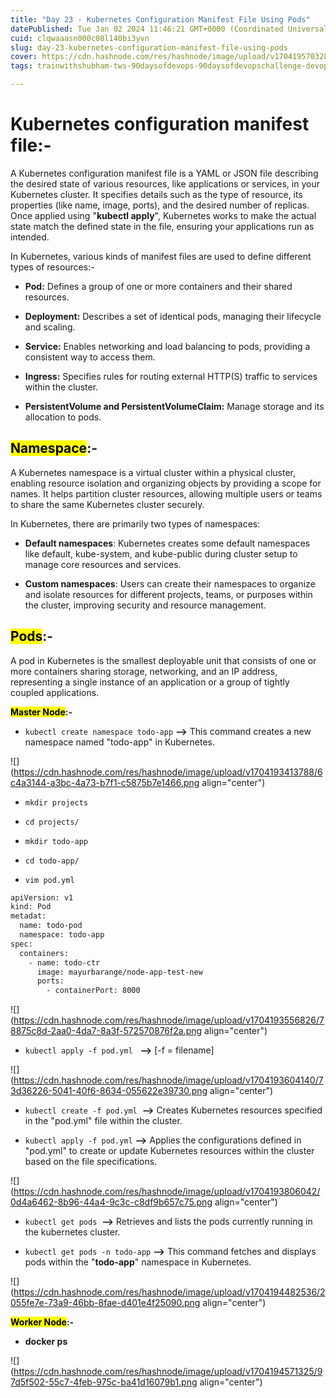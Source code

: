 ```yaml
---
title: "Day 23 - Kubernetes Configuration Manifest File Using Pods"
datePublished: Tue Jan 02 2024 11:46:21 GMT+0000 (Coordinated Universal Time)
cuid: clqwaaasn000c08l140bi3yvn
slug: day-23-kubernetes-configuration-manifest-file-using-pods
cover: https://cdn.hashnode.com/res/hashnode/image/upload/v1704195703283/26e5b554-496c-465f-a935-29170b660407.png
tags: trainwithshubham-tws-90daysofdevops-90daysofdevopschallenge-devops-devopscommunity-shubhamlondhe-automation-kubernetes-autoscaling-autohealing-microservices-kubernetescluster-kubelet-kubectl-orchestration-minikube-kubeadm-pod-kubernetesdeployment-kubernetespods-kubernetesservice

---
```


# **Kubernetes configuration manifest file:-**

A Kubernetes configuration manifest file is a YAML or JSON file describing the desired state of various resources, like applications or services, in your Kubernetes cluster. It specifies details such as the type of resource, its properties (like name, image, ports), and the desired number of replicas. Once applied using "**kubectl apply**", Kubernetes works to make the actual state match the defined state in the file, ensuring your applications run as intended.

In Kubernetes, various kinds of manifest files are used to define different types of resources:-

* **Pod:** Defines a group of one or more containers and their shared resources.
    
* **Deployment:** Describes a set of identical pods, managing their lifecycle and scaling.
    
* **Service:** Enables networking and load balancing to pods, providing a consistent way to access them.
    
* **Ingress:** Specifies rules for routing external HTTP(S) traffic to services within the cluster.
    
* **PersistentVolume and PersistentVolumeClaim:** Manage storage and its allocation to pods.
    

## **<mark>Namespace</mark>:-**

A Kubernetes namespace is a virtual cluster within a physical cluster, enabling resource isolation and organizing objects by providing a scope for names. It helps partition cluster resources, allowing multiple users or teams to share the same Kubernetes cluster securely.

In Kubernetes, there are primarily two types of namespaces:

* **Default namespaces**: Kubernetes creates some default namespaces like default, kube-system, and kube-public during cluster setup to manage core resources and services.
    
* **Custom namespaces**: Users can create their namespaces to organize and isolate resources for different projects, teams, or purposes within the cluster, improving security and resource management.
    

## **<mark>Pods</mark>:-**

A pod in Kubernetes is the smallest deployable unit that consists of one or more containers sharing storage, networking, and an IP address, representing a single instance of an application or a group of tightly coupled applications.

**<mark>Master Node</mark>:-**

* `kubectl create namespace todo-app` **\--&gt;** This command creates a new namespace named "todo-app" in Kubernetes.
    

![](https://cdn.hashnode.com/res/hashnode/image/upload/v1704193413788/6c4a3144-a3bc-4a73-b7f1-c5875b7e1466.png align="center")

* `mkdir projects`
    
* `cd projects/`
    
* `mkdir todo-app`
    
* `cd todo-app/`
    
* `vim pod.yml`
    

```bash
apiVersion: v1
kind: Pod
metadat:
  name: todo-pod
  namespace: todo-app
spec:
  containers:
    - name: todo-ctr
      image: mayurbarange/node-app-test-new
      ports:
        - containerPort: 8000
```

![](https://cdn.hashnode.com/res/hashnode/image/upload/v1704193556826/78875c8d-2aa0-4da7-8a3f-572570876f2a.png align="center")

* `kubectl apply -f pod.yml`   **\--&gt;** \[-f = filename\]
    

![](https://cdn.hashnode.com/res/hashnode/image/upload/v1704193604140/73d36226-5041-40f6-8634-055622e39730.png align="center")

* `kubectl create -f pod.yml`  **\--&gt;** Creates Kubernetes resources specified in the "pod.yml" file within the cluster.
    
* `kubectl apply -f pod.yml` **\--&gt;** Applies the configurations defined in "pod.yml" to create or update Kubernetes resources within the cluster based on the file specifications.
    

![](https://cdn.hashnode.com/res/hashnode/image/upload/v1704193806042/0d4a6462-8b96-44a4-9c3c-c8df9b657c75.png align="center")

* `kubectl get pods`  **\--&gt;** Retrieves and lists the pods currently running in the kubernetes cluster.
    
* `kubectl get pods -n todo-app` **\--&gt;** This command fetches and displays pods within the "**todo-app**" namespace in Kubernetes.
    

![](https://cdn.hashnode.com/res/hashnode/image/upload/v1704194482536/2055fe7e-73a9-46bb-8fae-d401e4f25090.png align="center")

**<mark>Worker Node</mark>:-**

* **docker ps**
    

![](https://cdn.hashnode.com/res/hashnode/image/upload/v1704194571325/97d5f502-55c7-4feb-975c-ba41d16079b1.png align="center")